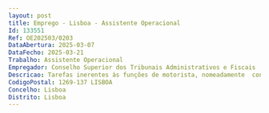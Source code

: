 ```yaml
--- 
layout: post
title: Emprego - Lisboa - Assistente Operacional
Id: 133551
Ref: OE202503/0203
DataAbertura: 2025-03-07
DataFecho: 2025-03-21
Trabalho: Assistente Operacional
Empregador: Conselho Superior dos Tribunais Administrativos e Fiscais
Descricao: Tarefas inerentes às funções de motorista, nomeadamente  conduzir veículos automóveis ligeiros, assegurando o transporte de pessoas e bens e respeitando as regras de segurança e comodidade  zelar pela boa conservação, limpeza e manutenção e garantir a realização das revisões e inspeções das viaturas e participar superiormente quaisquer avarias, acidentes ou qualquer outra situação do quotidiano que possa vir a colocar em risco a segurança ou o bom estado dos veículos afetos ao parque automóvel do CSTAF.
CodigoPostal: 1269-137 LISBOA
Concelho: Lisboa
Distrito: Lisboa
--- 
```

